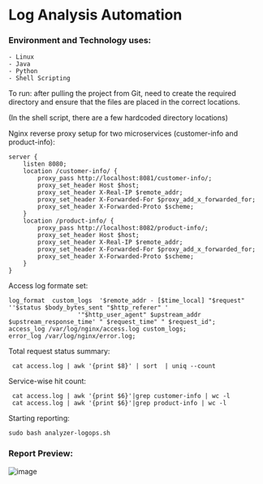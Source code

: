 # Log Analysis Automation


### Environment and Technology uses:

    - Linux
    - Java
    - Python
    - Shell Scripting
    
To run: after pulling the project from Git,  need to create the required directory and ensure that the files are placed in the correct locations.

(In the shell script, there are a few hardcoded directory locations)



Nginx  reverse proxy setup for two microservices (customer-info and product-info):

	server {
		listen 8080;
		location /customer-info/ {
			proxy_pass http://localhost:8081/customer-info/;
			proxy_set_header Host $host;
			proxy_set_header X-Real-IP $remote_addr;
			proxy_set_header X-Forwarded-For $proxy_add_x_forwarded_for;
			proxy_set_header X-Forwarded-Proto $scheme;
		}
		location /product-info/ {
			proxy_pass http://localhost:8082/product-info/;
			proxy_set_header Host $host;
			proxy_set_header X-Real-IP $remote_addr;
			proxy_set_header X-Forwarded-For $proxy_add_x_forwarded_for;
			proxy_set_header X-Forwarded-Proto $scheme;
		}
	}


Access log formate set:

 	log_format  custom_logs  '$remote_addr - [$time_local] "$request" ''$status $body_bytes_sent "$http_referer" '
                       '"$http_user_agent" $upstream_addr $upstream_response_time' " $request_time" " $request_id";
	access_log /var/log/nginx/access.log custom_logs;
	error_log /var/log/nginx/error.log;




Total request status summary:

     cat access.log | awk '{print $8}' | sort  | uniq --count
  

Service-wise hit count:

     cat access.log | awk '{print $6}'|grep customer-info | wc -l
     cat access.log | awk '{print $6}'|grep product-info | wc -l

Starting reporting:

    sudo bash analyzer-logops.sh 



### Report Preview:


![image](https://github.com/imrangthub/log-analysis-automation/assets/32607915/4aba936e-1311-4317-87d3-01d2d5d0cf6d)








